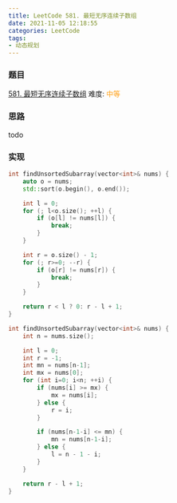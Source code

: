 ```yaml
---
title: LeetCode 581. 最短无序连续子数组
date: 2021-11-05 12:18:55
categories: LeetCode
tags:
- 动态规划
---
```


### 题目
[581. 最短无序连续子数组](https://leetcode-cn.com/problems/shortest-unsorted-continuous-subarray/)
难度: <span style="color: rgba(255, 161, 25, 1);">中等</span>

<!-- more -->

### 思路
todo

### 实现
``` cpp
int findUnsortedSubarray(vector<int>& nums) {
    auto o = nums;
    std::sort(o.begin(), o.end());

    int l = 0;
    for (; l<o.size(); ++l) {
        if (o[l] != nums[l]) {
            break;
        }
    }

    int r = o.size() - 1;
    for (; r>=0; --r) {
        if (o[r] != nums[r]) {
            break;
        }
    }

    return r < l ? 0: r - l + 1;
}
```

``` cpp
int findUnsortedSubarray(vector<int>& nums) {
    int n = nums.size();

    int l = 0;
    int r = -1;
    int mn = nums[n-1];
    int mx = nums[0];
    for (int i=0; i<n; ++i) {
        if (nums[i] >= mx) {
            mx = nums[i];
        } else {
            r = i;
        }

        if (nums[n-1-i] <= mn) {
            mn = nums[n-1-i];
        } else {
            l = n - 1 - i;
        }
    }

    return r - l + 1;
}
```
